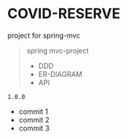 # COVID-RESERVE
project for spring-mvc

> spring mvc-project 
> * DDD
> * ER-DIAGRAM
> * API

<code>1.0.0</code>


* commit 1
* commit 2
* commit 3